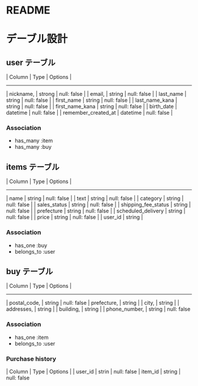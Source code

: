 # README

# デーブル設計




## user テーブル
| Column                | Type   | Options     |
 ----------------------- -------- -------------
| nickname,             | strong | null: false |
| email,                | string | null: false |
| last_name             | string | null: false |
| first_name            | string | null: false |
| last_name_kana        | string | null: false |
| first_name_kana       | string | null: false |
| birth_date            | datetime  | null: false |
| remember_created_at   | datetime  | null: false |

### Association
- has_many :item
- has_many :buy

## items テーブル
| Column                | Type   | Options        |
 ----------------------- -------- ----------------
| name                   | string |   null: false |
| text                   | string |   null: false |
| category               | string |   null: false |
| sales_status           | string |   null: false |
| shipping_fee_status    | string |   null: false |
| prefecture             | string |   null: false |
| scheduled_delivery     | string |   null: false |
| price                  | string |   null: false |
| user_id                | string |  



### Association
- has_one :buy
- belongs_to :user

## buy テーブル

| Column                | Type   | Options        |
 ----------------------- -------- ----------------
| postal_code,          | string |   null: false
| prefecture,           | string |
| city,                 | string |
| addresses,            | string | 
| building,             | string |
| phone_number,         | string |    null: false

### Association
- has_one :item
- belongs_to :user


### Purchase history
| Column                | Type   | Options        |
| user_id               | strin  |  null: false
| item_id               | string |  null: false